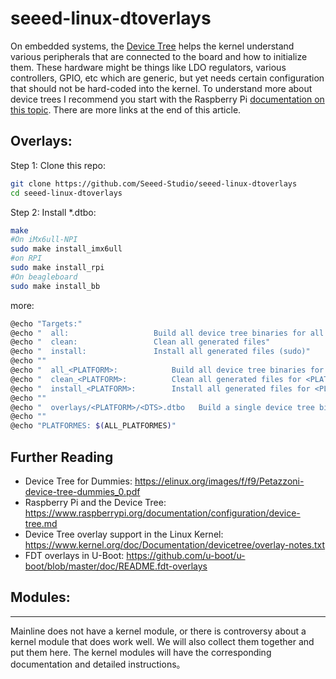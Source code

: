 # seeed-linux-dtoverlays

On embedded systems, the [Device Tree](https://elinux.org/Device_Tree_What_It_Is) helps the kernel understand various peripherals that are connected to the board and how to initialize them. These hardware might be things like LDO regulators, various controllers, GPIO, etc which are generic, but yet needs certain configuration that should not be hard-coded into the kernel. To understand more about device trees I recommend you start with the Raspberry Pi [documentation on this topic](https://www.raspberrypi.org/documentation/configuration/device-tree.md). There are more links at the end of this article.



Overlays:
------------

Step 1: Clone this repo:
```sh
git clone https://github.com/Seeed-Studio/seeed-linux-dtoverlays
cd seeed-linux-dtoverlays
```
Step 2: Install *.dtbo:
```sh
make 
#On iMx6ull-NPI
sudo make install_imx6ull
#on RPI
sudo make install_rpi
#On beagleboard
sudo make install_bb
```
more:
```sh
@echo "Targets:"
@echo "  all:                   Build all device tree binaries for all architectures"
@echo "  clean:                 Clean all generated files"
@echo "  install:               Install all generated files (sudo)"
@echo ""
@echo "  all_<PLATFORM>:            Build all device tree binaries for <PLATFORM>"
@echo "  clean_<PLATFORM>:          Clean all generated files for <PLATFORM>"
@echo "  install_<PLATFORM>:        Install all generated files for <PLATFORM> (sudo)"
@echo ""
@echo "  overlays/<PLATFORM>/<DTS>.dtbo   Build a single device tree binary"
@echo ""
@echo "PLATFORMES: $(ALL_PLATFORMES)"

```

## Further Reading
- Device Tree for Dummies: https://elinux.org/images/f/f9/Petazzoni-device-tree-dummies_0.pdf
- Raspberry Pi and the Device Tree: https://www.raspberrypi.org/documentation/configuration/device-tree.md
- Device Tree overlay support in the Linux Kernel: https://www.kernel.org/doc/Documentation/devicetree/overlay-notes.txt
- FDT overlays in U-Boot: https://github.com/u-boot/u-boot/blob/master/doc/README.fdt-overlays

## Modules:
------------
Mainline does not have a kernel module, or there is controversy about a kernel module that does work well. We will also collect them together and put them here.
The kernel modules will have the corresponding documentation and detailed instructions。
